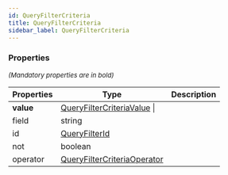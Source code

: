 ```yaml
---
id: QueryFilterCriteria
title: QueryFilterCriteria
sidebar_label: QueryFilterCriteria
---
```




### Properties

<font size="2"><i>(Mandatory properties are in bold)</i></font>

| Properties | Type | Description |
| --------- | ---- | ----------- |
| **value** | [QueryFilterCriteriaValue](/framework-api/types/QueryFilterCriteriaValue.md) \|  |  |
| field | string |  |
| id | [QueryFilterId](/framework-api/types/QueryFilterId.md) |  |
| not | boolean |  |
| operator | [QueryFilterCriteriaOperator](/framework-api/types/QueryFilterCriteriaOperator.md) |  |
